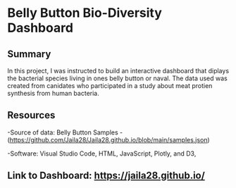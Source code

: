 # Belly Button Bio-Diversity Dashboard


## Summary

In this project, I was instructed to build an interactive dashboard that diplays the bacterial species living in ones belly button or naval. The data used was created from canidates who participated in a study about meat protien synthesis from human bacteria.

## Resources

-Source of data: Belly Button Samples - (https://github.com/Jaila28/Jaila28.github.io/blob/main/samples.json)

-Software: Visual Studio Code, HTML, JavaScript, Plotly, and D3,

## Link to Dashboard: https://jaila28.github.io/
